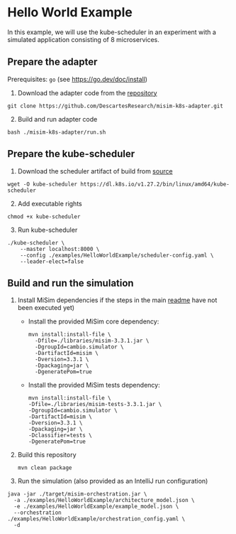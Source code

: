 # Hello World Example

In this example, we will use the kube-scheduler in an experiment with a simulated application consisting of 8 
microservices.

## Prepare the adapter

Prerequisites: `go` (see https://go.dev/doc/install)

1. Download the adapter code from the [repository](https://github.com/DescartesResearch/misim-k8s-adapter) 

```
git clone https://github.com/DescartesResearch/misim-k8s-adapter.git
```

2. Build and run adapter code

```
bash ./misim-k8s-adapter/run.sh
```

## Prepare the kube-scheduler

1. Download the scheduler artifact of build from [source](https://github.com/kubernetes/kubernetes)

```
wget -O kube-scheduler https://dl.k8s.io/v1.27.2/bin/linux/amd64/kube-scheduler
```

2. Add executable rights

```
chmod +x kube-scheduler
```

3. Run kube-scheduler

```
./kube-scheduler \
    --master localhost:8000 \
    --config ./examples/HelloWorldExample/scheduler-config.yaml \
    --leader-elect=false
```

## Build and run the simulation

1. Install MiSim dependencies if the steps in the main [readme](../README.md) have not been executed yet)
    - Install the provided MiSim core dependency:
       ```
       mvn install:install-file \
         -Dfile=./libraries/misim-3.3.1.jar \
         -DgroupId=cambio.simulator \
         -DartifactId=misim \
         -Dversion=3.3.1 \
         -Dpackaging=jar \
         -DgeneratePom=true
       ```
    - Install the provided MiSim tests dependency:
       ```
       mvn install:install-file \
       -Dfile=./libraries/misim-tests-3.3.1.jar \
       -DgroupId=cambio.simulator \
       -DartifactId=misim \
       -Dversion=3.3.1 \
       -Dpackaging=jar \
       -Dclassifier=tests \
       -DgeneratePom=true
       ```
      
2. Build this repository

   ```
   mvn clean package
   ```
3. Run the simulation (also provided as an IntelliJ run configuration)
```
java -jar ./target/misim-orchestration.jar \
  -a ./examples/HelloWorldExample/architecture_model.json \
  -e ./examples/HelloWorldExample/example_model.json \
  --orchestration ./examples/HelloWorldExample/orchestration_config.yaml \
  -d
```